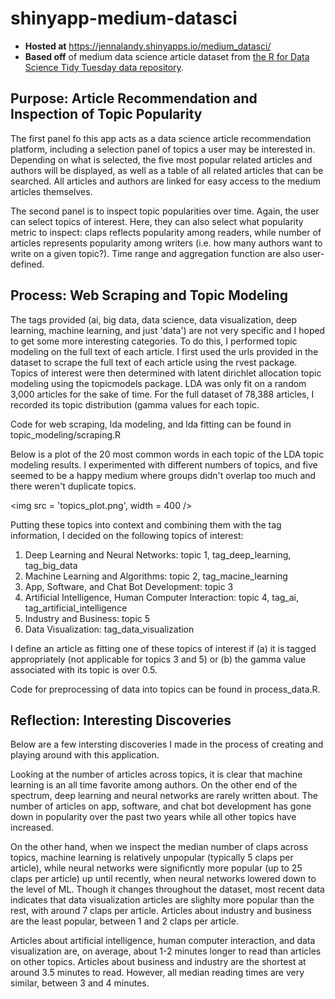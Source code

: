 # shinyapp-medium-datasci

- **Hosted at** https://jennalandy.shinyapps.io/medium_datasci/
- **Based off** of medium data science article dataset from [the R for Data Science Tidy Tuesday data repository](https://github.com/rfordatascience/tidytuesday/tree/master/data/2018/2018-12-04). 

## Purpose: Article Recommendation and Inspection of Topic Popularity
The first panel fo this app acts as a data science article recommendation platform, including a selection panel of topics a user may be interested in. Depending on what is selected, the five most popular related articles and authors will be displayed, as well as a table of all related articles that can be searched. All articles and authors are linked for easy access to the medium articles themselves.

The second panel is to inspect topic popularities over time. Again, the user can select topics of interest. Here, they can also select what popularity metric to inspect: claps reflects popularity among readers, while number of articles represents popularity among writers (i.e. how many authors want to write on a given topic?). Time range and aggregation function are also user-defined.

## Process: Web Scraping and Topic Modeling
The tags provided (ai, big data, data science, data visualization, deep learning, machine learning, and just 'data') are not very specific and I hoped to get some more interesting categories. To do this, I performed topic modeling on the full text of each article. I first used the urls provided in the dataset to scrape the full text of each article using the rvest package. Topics of interest were then determined with latent dirichlet allocation topic modeling using the topicmodels package. LDA was only fit on a random 3,000 articles for the sake of time. For the full dataset of 78,388 articles, I recorded its topic distribution (gamma values for each topic.

Code for web scraping, lda modeling, and lda fitting can be found in topic_modeling/scraping.R

Below is a plot of the 20 most common words in each topic of the LDA topic modeling results. I experimented with different numbers of topics, and five seemed to be a happy medium where groups didn't overlap too much and there weren't duplicate topics.

<img src = 'topics_plot.png', width = 400 />

Putting these topics into context and combining them with the tag information, I decided on the following topics of interest:

1. Deep Learning and Neural Networks: topic 1, tag_deep_learning, tag_big_data
2. Machine Learning and Algorithms: topic 2, tag_macine_learning
3. App, Software, and Chat Bot Development: topic 3
4. Artificial Intelligence, Human Computer Interaction: topic 4, tag_ai, tag_artificial_intelligence
5. Industry and Business: topic 5
6. Data Visualization: tag_data_visualization

I define an article as fitting one of these topics of interest if (a) it is tagged appropriately (not applicable for topics 3 and 5) or (b) the gamma value associated with its topic is over 0.5.

Code for preprocessing of data into topics can be found in process_data.R.

## Reflection: Interesting Discoveries
Below are a few intersting discoveries I made in the process of creating and playing around with this application.

Looking at the number of articles across topics, it is clear that machine learning is an all time favorite among authors. On the other end of the spectrum, deep learning and neural networks are rarely written about. The number of articles on app, software, and chat bot development has gone down in popularity over the past two years while all other topics have increased.

On the other hand, when we inspect the median number of claps across topics, machine learning is relatively unpopular (typically 5 claps per article), while neural networks were significntly more popular (up to 25 claps per article) up until recently, when neural networks lowered down to the level of ML. Though it changes throughout the dataset, most recent data indicates that data visualization articles are slighlty more popular than the rest, with around 7 claps per article. Articles about industry and business are the least popular, between 1 and 2 claps per article.

Articles about artificial intelligence, human computer interaction, and data visualization are, on average, about 1-2 minutes longer to read than articles on other topics. Articles about business and industry are the shortest at around 3.5 minutes to read. However, all median reading times are very similar, between 3 and 4 minutes.
